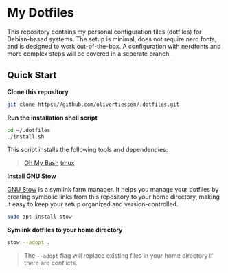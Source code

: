 # My Dotfiles

This repository contains my personal configuration files (dotfiles) for Debian-based systems. The setup is minimal, does not require nerd fonts, and is designed to work out-of-the-box. A configuration with nerdfonts and more complex steps will be covered in a seperate branch.

## Quick Start

**Clone this repository**

```bash
git clone https://github.com/olivertiessen/.dotfiles.git
```

**Run the installation shell script**

```bash
cd ~/.dotfiles
./install.sh
```

This script installs the following tools and dependencies:

> [Oh My Bash](https://github.com/ohmybash/oh-my-bash)
> [tmux](https://github.com/tmux/tmux)

**Install GNU Stow**

[GNU Stow](https://www.gnu.org/software/stow/) is a symlink farm manager. It helps you manage your dotfiles by creating symbolic links from this repository to your home directory, making it easy to keep your setup organized and version-controlled.

```bash
sudo apt install stow
```

**Symlink dotfiles to your home directory**

```bash
stow --adopt .
```
> The `--adopt` flag will replace existing files in your home directory if there are conflicts.

